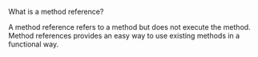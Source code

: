 What is a method reference?

A method reference refers to a method but does not execute the method. Method references provides an easy way to use existing methods in a functional way.
